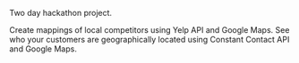 Two day hackathon project.

Create mappings of local competitors using Yelp API and Google Maps.
See who your customers are geographically located using Constant Contact API and Google Maps.